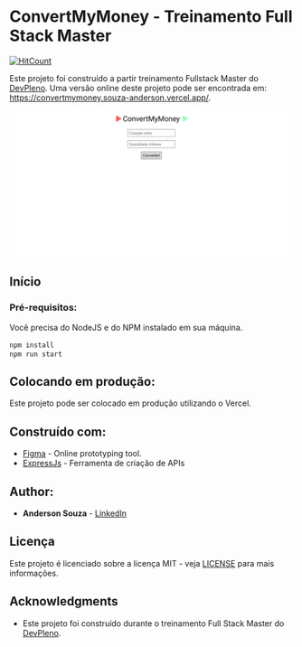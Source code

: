 # ConvertMyMoney - Treinamento Full Stack Master

[![HitCount](http://hits.dwyl.com/souza-anderson/souza-anderson/ConvertMyMoney.svg)](http://hits.dwyl.com/souza-anderson/souza-anderson/ConvertMyMoney)

Este projeto foi construído a partir treinamento Fullstack Master do [DevPleno](https://devpleno.com). Uma versão online deste projeto pode ser encontrada em: https://convertmymoney.souza-anderson.vercel.app/.

![Preview](https://github.com/souza-anderson/ConvertMyMoney/blob/master/print.PNG?raw=true)

## Início

### Pré-requisitos:

Você precisa do NodeJS e do NPM instalado em sua máquina.

```
npm install
npm run start
```

## Colocando em produção:

Este projeto pode ser colocado em produção utilizando o Vercel.

## Construído com:

* [Figma](https://figma.com/) - Online prototyping tool.
* [ExpressJs](https://expressjs.com/pt-br/) - Ferramenta de criação de APIs

## Author:

* **Anderson Souza** - [LinkedIn](https://www.linkedin.com/in/anderson-felipe-souza/)


## Licença

Este projeto é licenciado sobre a licença MIT - veja [LICENSE](LICENSE) para mais informações.

## Acknowledgments

* Este projeto foi construído durante o treinamento Full Stack Master do [DevPleno](https://devpleno.com).

